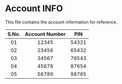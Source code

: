 # Account INFO

This file contains the account information for reference.

| S.No. | Account Number | PIN |
|:-----:|:-----------:|:-------:|
|01| 12345 | 54321|
|02| 23456 | 65432|
|03| 34567 | 76543|
|04| 45678 | 87654|
|05| 56789 | 98765|
